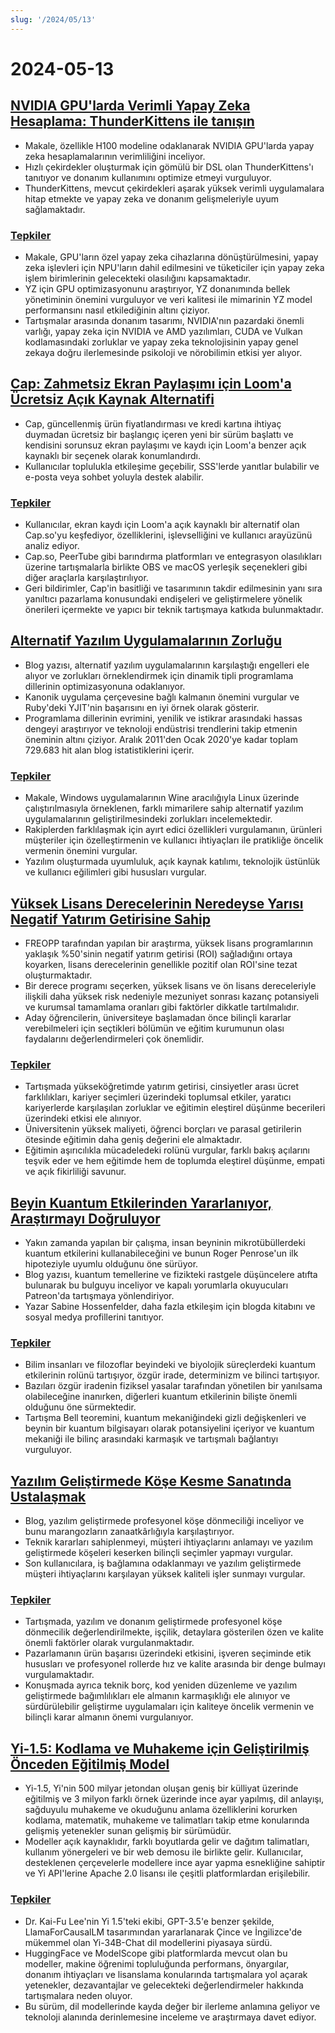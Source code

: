 ```yaml
---
slug: '/2024/05/13'
---
```


# 2024-05-13

## [NVIDIA GPU'larda Verimli Yapay Zeka Hesaplama: ThunderKittens ile tanışın](https://hazyresearch.stanford.edu/blog/2024-05-12-tk)

- Makale, özellikle H100 modeline odaklanarak NVIDIA GPU'larda yapay zeka hesaplamalarının verimliliğini inceliyor.
- Hızlı çekirdekler oluşturmak için gömülü bir DSL olan ThunderKittens'ı tanıtıyor ve donanım kullanımını optimize etmeyi vurguluyor.
- ThunderKittens, mevcut çekirdekleri aşarak yüksek verimli uygulamalara hitap etmekte ve yapay zeka ve donanım gelişmeleriyle uyum sağlamaktadır.

### [Tepkiler](https://news.ycombinator.com/item?id=40337936)

- Makale, GPU'ların özel yapay zeka cihazlarına dönüştürülmesini, yapay zeka işlevleri için NPU'ların dahil edilmesini ve tüketiciler için yapay zeka işlem birimlerinin gelecekteki olasılığını kapsamaktadır.
- YZ için GPU optimizasyonunu araştırıyor, YZ donanımında bellek yönetiminin önemini vurguluyor ve veri kalitesi ile mimarinin YZ model performansını nasıl etkilediğinin altını çiziyor.
- Tartışmalar arasında donanım tasarımı, NVIDIA'nın pazardaki önemli varlığı, yapay zeka için NVIDIA ve AMD yazılımları, CUDA ve Vulkan kodlamasındaki zorluklar ve yapay zeka teknolojisinin yapay genel zekaya doğru ilerlemesinde psikoloji ve nörobilimin etkisi yer alıyor.

## [Cap: Zahmetsiz Ekran Paylaşımı için Loom'a Ücretsiz Açık Kaynak Alternatifi](https://Cap.so)

- Cap, güncellenmiş ürün fiyatlandırması ve kredi kartına ihtiyaç duymadan ücretsiz bir başlangıç içeren yeni bir sürüm başlattı ve kendisini sorunsuz ekran paylaşımı ve kaydı için Loom'a benzer açık kaynaklı bir seçenek olarak konumlandırdı.
- Kullanıcılar toplulukla etkileşime geçebilir, SSS'lerde yanıtlar bulabilir ve e-posta veya sohbet yoluyla destek alabilir.

### [Tepkiler](https://news.ycombinator.com/item?id=40338275)

- Kullanıcılar, ekran kaydı için Loom'a açık kaynaklı bir alternatif olan Cap.so'yu keşfediyor, özelliklerini, işlevselliğini ve kullanıcı arayüzünü analiz ediyor.
- Cap.so, PeerTube gibi barındırma platformları ve entegrasyon olasılıkları üzerine tartışmalarla birlikte OBS ve macOS yerleşik seçenekleri gibi diğer araçlarla karşılaştırılıyor.
- Geri bildirimler, Cap'in basitliği ve tasarımının takdir edilmesinin yanı sıra yanıltıcı pazarlama konusundaki endişeleri ve geliştirmelere yönelik önerileri içermekte ve yapıcı bir teknik tartışmaya katkıda bulunmaktadır.

## [Alternatif Yazılım Uygulamalarının Zorluğu](https://pointersgonewild.com/2024/04/20/the-alternative-implementation-problem/)

- Blog yazısı, alternatif yazılım uygulamalarının karşılaştığı engelleri ele alıyor ve zorlukları örneklendirmek için dinamik tipli programlama dillerinin optimizasyonuna odaklanıyor.
- Kanonik uygulama çerçevesine bağlı kalmanın önemini vurgular ve Ruby'deki YJIT'nin başarısını en iyi örnek olarak gösterir.
- Programlama dillerinin evrimini, yenilik ve istikrar arasındaki hassas dengeyi araştırıyor ve teknoloji endüstrisi trendlerini takip etmenin öneminin altını çiziyor. Aralık 2011'den Ocak 2020'ye kadar toplam 729.683 hit alan blog istatistiklerini içerir.

### [Tepkiler](https://news.ycombinator.com/item?id=40337036)

- Makale, Windows uygulamalarının Wine aracılığıyla Linux üzerinde çalıştırılmasıyla örneklenen, farklı mimarilere sahip alternatif yazılım uygulamalarının geliştirilmesindeki zorlukları incelemektedir.
- Rakiplerden farklılaşmak için ayırt edici özellikleri vurgulamanın, ürünleri müşteriler için özelleştirmenin ve kullanıcı ihtiyaçları ile pratikliğe öncelik vermenin önemini vurgular.
- Yazılım oluşturmada uyumluluk, açık kaynak katılımı, teknolojik üstünlük ve kullanıcı eğilimleri gibi hususları vurgular.

## [Yüksek Lisans Derecelerinin Neredeyse Yarısı Negatif Yatırım Getirisine Sahip](https://reason.com/2024/05/10/nearly-half-of-all-masters-degrees-arent-worth-getting/)

- FREOPP tarafından yapılan bir araştırma, yüksek lisans programlarının yaklaşık %50'sinin negatif yatırım getirisi (ROI) sağladığını ortaya koyarken, lisans derecelerinin genellikle pozitif olan ROI'sine tezat oluşturmaktadır.
- Bir derece programı seçerken, yüksek lisans ve ön lisans dereceleriyle ilişkili daha yüksek risk nedeniyle mezuniyet sonrası kazanç potansiyeli ve kurumsal tamamlama oranları gibi faktörler dikkatle tartılmalıdır.
- Aday öğrencilerin, üniversiteye başlamadan önce bilinçli kararlar verebilmeleri için seçtikleri bölümün ve eğitim kurumunun olası faydalarını değerlendirmeleri çok önemlidir.

### [Tepkiler](https://news.ycombinator.com/item?id=40333471)

- Tartışmada yükseköğretimde yatırım getirisi, cinsiyetler arası ücret farklılıkları, kariyer seçimleri üzerindeki toplumsal etkiler, yaratıcı kariyerlerde karşılaşılan zorluklar ve eğitimin eleştirel düşünme becerileri üzerindeki etkisi ele alınıyor.
- Üniversitenin yüksek maliyeti, öğrenci borçları ve parasal getirilerin ötesinde eğitimin daha geniş değerini ele almaktadır.
- Eğitimin aşırıcılıkla mücadeledeki rolünü vurgular, farklı bakış açılarını teşvik eder ve hem eğitimde hem de toplumda eleştirel düşünme, empati ve açık fikirliliği savunur.

## [Beyin Kuantum Etkilerinden Yararlanıyor, Araştırmayı Doğruluyor](http://backreaction.blogspot.com/2024/05/brain-really-uses-quantum-effects-new.html)

- Yakın zamanda yapılan bir çalışma, insan beyninin mikrotübüllerdeki kuantum etkilerini kullanabileceğini ve bunun Roger Penrose'un ilk hipoteziyle uyumlu olduğunu öne sürüyor.
- Blog yazısı, kuantum temellerine ve fizikteki rastgele düşüncelere atıfta bulunarak bu bulguyu inceliyor ve kapalı yorumlarla okuyucuları Patreon'da tartışmaya yönlendiriyor.
- Yazar Sabine Hossenfelder, daha fazla etkileşim için blogda kitabını ve sosyal medya profillerini tanıtıyor.

### [Tepkiler](https://news.ycombinator.com/item?id=40335209)

- Bilim insanları ve filozoflar beyindeki ve biyolojik süreçlerdeki kuantum etkilerinin rolünü tartışıyor, özgür irade, determinizm ve bilinci tartışıyor.
- Bazıları özgür iradenin fiziksel yasalar tarafından yönetilen bir yanılsama olabileceğine inanırken, diğerleri kuantum etkilerinin bilişte önemli olduğunu öne sürmektedir.
- Tartışma Bell teoremini, kuantum mekaniğindeki gizli değişkenleri ve beynin bir kuantum bilgisayarı olarak potansiyelini içeriyor ve kuantum mekaniği ile bilinç arasındaki karmaşık ve tartışmalı bağlantıyı vurguluyor.

## [Yazılım Geliştirmede Köşe Kesme Sanatında Ustalaşmak](https://blog.ometer.com/2016/05/04/professional-corner-cutting/)

- Blog, yazılım geliştirmede profesyonel köşe dönmeciliği inceliyor ve bunu marangozların zanaatkârlığıyla karşılaştırıyor.
- Teknik kararları sahiplenmeyi, müşteri ihtiyaçlarını anlamayı ve yazılım geliştirmede köşeleri keserken bilinçli seçimler yapmayı vurgular.
- Son kullanıcılara, iş bağlamına odaklanmayı ve yazılım geliştirmede müşteri ihtiyaçlarını karşılayan yüksek kaliteli işler sunmayı vurgular.

### [Tepkiler](https://news.ycombinator.com/item?id=40336609)

- Tartışmada, yazılım ve donanım geliştirmede profesyonel köşe dönmecilik değerlendirilmekte, işçilik, detaylara gösterilen özen ve kalite önemli faktörler olarak vurgulanmaktadır.
- Pazarlamanın ürün başarısı üzerindeki etkisini, işveren seçiminde etik hususları ve profesyonel rollerde hız ve kalite arasında bir denge bulmayı vurgulamaktadır.
- Konuşmada ayrıca teknik borç, kod yeniden düzenleme ve yazılım geliştirmede bağımlılıkları ele almanın karmaşıklığı ele alınıyor ve sürdürülebilir geliştirme uygulamaları için kaliteye öncelik vermenin ve bilinçli karar almanın önemi vurgulanıyor.

## [Yi-1.5: Kodlama ve Muhakeme için Geliştirilmiş Önceden Eğitilmiş Model](https://github.com/01-ai/Yi-1.5)

- Yi-1.5, Yi'nin 500 milyar jetondan oluşan geniş bir külliyat üzerinde eğitilmiş ve 3 milyon farklı örnek üzerinde ince ayar yapılmış, dil anlayışı, sağduyulu muhakeme ve okuduğunu anlama özelliklerini korurken kodlama, matematik, muhakeme ve talimatları takip etme konularında gelişmiş yetenekler sunan gelişmiş bir sürümüdür.
- Modeller açık kaynaklıdır, farklı boyutlarda gelir ve dağıtım talimatları, kullanım yönergeleri ve bir web demosu ile birlikte gelir. Kullanıcılar, desteklenen çerçevelerle modellere ince ayar yapma esnekliğine sahiptir ve Yi API'lerine Apache 2.0 lisansı ile çeşitli platformlardan erişilebilir.

### [Tepkiler](https://news.ycombinator.com/item?id=40335599)

- Dr. Kai-Fu Lee'nin Yi 1.5'teki ekibi, GPT-3.5'e benzer şekilde, LlamaForCausalLM tasarımından yararlanarak Çince ve İngilizce'de mükemmel olan Yi-34B-Chat dil modellerini piyasaya sürdü.
- HuggingFace ve ModelScope gibi platformlarda mevcut olan bu modeller, makine öğrenimi topluluğunda performans, önyargılar, donanım ihtiyaçları ve lisanslama konularında tartışmalara yol açarak yetenekler, dezavantajlar ve gelecekteki değerlendirmeler hakkında tartışmalara neden oluyor.
- Bu sürüm, dil modellerinde kayda değer bir ilerleme anlamına geliyor ve teknoloji alanında derinlemesine inceleme ve araştırmaya davet ediyor.

<head>
  <meta property="og:title" content="NVIDIA GPU'larda Verimli Yapay Zeka Hesaplama: ThunderKittens ile tanışın" />
  <meta property="og:type" content="website" />
  <meta property="og:image" content="https://og.cho.sh/api/og/?title=NVIDIA%20GPU'larda%20Verimli%20Yapay%20Zeka%20Hesaplama%3A%20ThunderKittens%20ile%20tan%C4%B1%C5%9F%C4%B1n&subheading=13%20May%C4%B1s%202024%20Pazartesi%3A%20Hacker%20Haber%20%C3%96zeti" />
</head>
